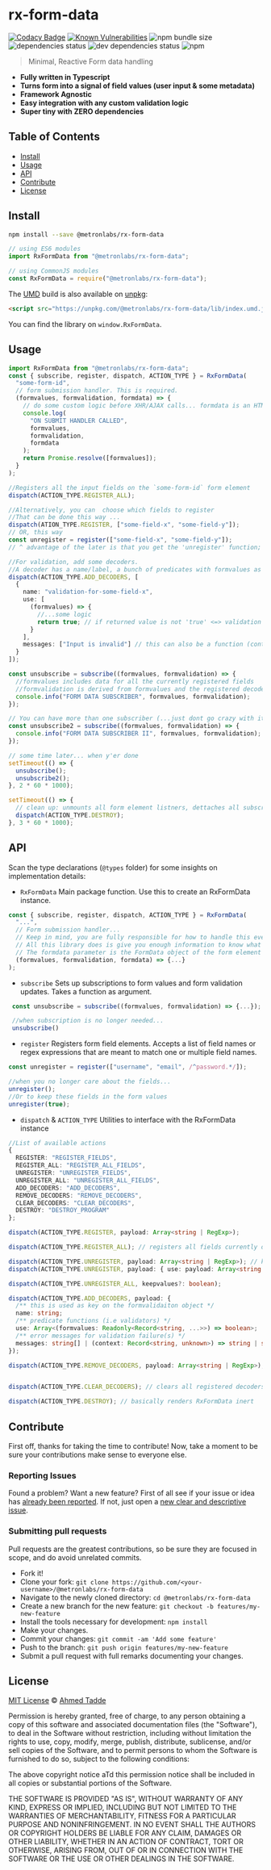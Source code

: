 # rx-form-data

[![Codacy Badge](https://api.codacy.com/project/badge/Grade/d148e1b923fa4a6a9094458356f97379)](https://app.codacy.com/manual/ahmedt/rx-form-data?utm_source=github.com&utm_medium=referral&utm_content=ahmedtadde/rx-form-data&utm_campaign=Badge_Grade_Dashboard)
[![Known Vulnerabilities](https://snyk.io/test/github/ahmedtadde/rx-form-data/badge.svg)](https://snyk.io/test/github/ahmedtadde/rx-form-data)
![npm bundle size](https://img.shields.io/bundlephobia/minzip/@metronlabs/rx-form-data)
![dependencies status](https://img.shields.io/david/ahmedtadde/rx-form-data)
![dev dependencies status](https://img.shields.io/david/dev/ahmedtadde/rx-form-data)
![npm](https://img.shields.io/npm/dt/@metronlabs/rx-form-data)

> Minimal, Reactive Form data handling

- **Fully written in Typescript**
- **Turns form into a signal of field values (user input & some metadata)**
- **Framework Agnostic**
- **Easy integration with any custom validation logic**
- **Super tiny with ZERO dependencies**

## Table of Contents

- [Install](#install)
- [Usage](#usage)
- [API](#api)
- [Contribute](#contribute)
- [License](#license)

## Install

```sh
npm install --save @metronlabs/rx-form-data
```

```typescript
// using ES6 modules
import RxFormData from "@metronlabs/rx-form-data";

// using CommonJS modules
const RxFormData = require("@metronlabs/rx-form-data");
```

The [UMD](https://github.com/umdjs/umd) build is also available on [unpkg](https://unpkg.com):

```html
<script src="https://unpkg.com/@metronlabs/rx-form-data/lib/index.umd.js"></script>
```

You can find the library on `window.RxFormData`.

## Usage

```typescript
import RxFormData from "@metronlabs/rx-form-data";
const { subscribe, register, dispatch, ACTION_TYPE } = RxFormData(
  "some-form-id",
  // form submission handler. This is required.
  (formvalues, formvalidation, formdata) => {
    // do some custom logic before XHR/AJAX calls... formdata is an HTML5 FormData object of the `some-form-id` form element
    console.log(
      "ON SUBMIT HANDLER CALLED",
      formvalues,
      formvalidation,
      formdata
    );
    return Promise.resolve([formvalues]);
  }
);

//Registers all the input fields on the `some-form-id` form element
dispatch(ACTION_TYPE.REGISTER_ALL);

//Alternatively, you can  choose which fields to register
//That can be done this way ...
dispatch(ATION_TYPE.REGISTER, ["some-field-x", "some-field-y"]);
// OR, this way
const unregister = register(["some-field-x", "some-field-y"]);
// ^ advantage of the later is that you get the 'unregister' function;

//For validation, add some decoders.
//A decoder has a name/label, a bunch of predicates with formvalues as input, and (static or computed) error messages
dispatch(ACTION_TYPE.ADD_DECODERS, [
  {
    name: "validation-for-some-field-x",
    use: [
      (formvalues) => {
        //...some logic
        return true; // if returned value is not 'true' <=> validation failed!
      }
    ],
    messages: ["Input is invalid"] // this can also be a function (context) => string | string[]
  }
]);

const unsubscribe = subscribe((formvalues, formvalidation) => {
  //formvalues includes data for all the currently registered fields
  //formvalidation is derived from formvalues and the registered decoders...
  console.info("FORM DATA SUBSCRIBER", formvalues, formvalidation);
});

// You can have more than one subscriber (...just dont go crazy with it; all things in moderation and all)
const unsubscribe2 = subscribe((formvalues, formvalidation) => {
  console.info("FORM DATA SUBSCRIBER II", formvalues, formvalidation);
});

// some time later... when y'er done
setTimeout(() => {
  unsubscribe();
  unsubscribe2();
}, 2 * 60 * 1000);

setTimeout(() => {
  // clean up: unmounts all form element listners, dettaches all subscribers, clears registered fields & decoders...
  dispatch(ACTION_TYPE.DESTROY);
}, 3 * 60 * 1000);
```

## API

Scan the type declarations (`@types` folder) for some insights on implementation details:

- `RxFormData`
  Main package function. Use this to create an RxFormData instance.

```typescript
const { subscribe, register, dispatch, ACTION_TYPE } = RxFormData(
  "...",
  // Form submission handler...
  // Keep in mind, you are fully responsible for how to handle this event.
  // All this library does is give you enough information to know what to do
  // The formdata parameter is the FormData object of the form element at the moment a submission is triggered
  (formvalues, formvalidation, formdata) => {...}
);
```

- `subscribe`
  Sets up subscriptions to form values and form validation updates. Takes a function as argument.

```typescript
 const unsubscribe = subscribe((formvalues, formvalidation) => {...});

 //when subscription is no longer needed...
 unsubscribe()

```

- `register`
  Registers form field elements. Accepts a list of field names or regex expressions that are meant to match one or multiple field names.

```typescript
const unregister = register(["username", "email", /^password.*/]);

//when you no longer care about the fields...
unregister();
//Or to keep these fields in the form values
unregister(true);
```

- `dispatch` & `ACTION_TYPE`
  Utilities to interface with the RxFormData instance

```typescript
//List of available actions
{
  REGISTER: "REGISTER_FIELDS",
  REGISTER_ALL: "REGISTER_ALL_FIELDS",
  UNREGISTER: "UNREGISTER_FIELDS",
  UNREGISTER_ALL: "UNREGISTER_ALL_FIELDS",
  ADD_DECODERS: "ADD_DECODERS",
  REMOVE_DECODERS: "REMOVE_DECODERS",
  CLEAR_DECODERS: "CLEAR_DECODERS",
  DESTROY: "DESTROY_PROGRAM"
};

dispatch(ACTION_TYPE.REGISTER, payload: Array<string | RegExp>);

dispatch(ACTION_TYPE.REGISTER_ALL); // registers all fields currently on the form elment

dispatch(ACTION_TYPE.UNREGISTER, payload: Array<string | RegExp>); // keepvalues is set to false by default
dispatch(ACTION_TYPE.UNREGISTER, payload: { use: payload: Array<string | RegExp>, keepvalues: boolean });

dispatch(ACTION_TYPE.UNREGISTER_ALL, keepvalues?: boolean);

dispatch(ACTION_TYPE.ADD_DECODERS, payload: {
  /** this is used as key on the formvalidaiton object */
  name: string;
  /** predicate functions (i.e validators) */
  use: Array<(formvalues: Readonly<Record<string, ...>>) => boolean>;
  /** error messages for validation failure(s) */
  messages: string[] | (context: Record<string, unknown>) => string | string[];
});

dispatch(ACTION_TYPE.REMOVE_DECODERS, payload: Array<string | RegExp>);


dispatch(ACTION_TYPE.CLEAR_DECODERS); // clears all registered decoders

dispatch(ACTION_TYPE.DESTROY); // basically renders RxFormData inert
```

## Contribute

First off, thanks for taking the time to contribute!
Now, take a moment to be sure your contributions make sense to everyone else.

### Reporting Issues

Found a problem? Want a new feature? First of all see if your issue or idea has [already been reported](../../issues).
If not, just open a [new clear and descriptive issue](../../issues/new).

### Submitting pull requests

Pull requests are the greatest contributions, so be sure they are focused in scope, and do avoid unrelated commits.

- Fork it!
- Clone your fork: `git clone https://github.com/<your-username>/@metronlabs/rx-form-data`
- Navigate to the newly cloned directory: `cd @metronlabs/rx-form-data`
- Create a new branch for the new feature: `git checkout -b features/my-new-feature`
- Install the tools necessary for development: `npm install`
- Make your changes.
- Commit your changes: `git commit -am 'Add some feature'`
- Push to the branch: `git push origin features/my-new-feature`
- Submit a pull request with full remarks documenting your changes.

## License

[MIT License](https://opensource.org/licenses/MIT) © [Ahmed Tadde](https://github.com/ahmedtadde)

Permission is hereby granted, free of charge, to any person obtaining a copy
of this software and associated documentation files (the "Software"), to deal
in the Software without restriction, including without limitation the rights
to use, copy, modify, merge, publish, distribute, sublicense, and/or sell
copies of the Software, and to permit persons to whom the Software is
furnished to do so, subject to the following conditions:

The above copyright notice aTd this permission notice shall be included in all
copies or substantial portions of the Software.

THE SOFTWARE IS PROVIDED "AS IS", WITHOUT WARRANTY OF ANY KIND, EXPRESS OR
IMPLIED, INCLUDING BUT NOT LIMITED TO THE WARRANTIES OF MERCHANTABILITY,
FITNESS FOR A PARTICULAR PURPOSE AND NONINFRINGEMENT. IN NO EVENT SHALL THE
AUTHORS OR COPYRIGHT HOLDERS BE LIABLE FOR ANY CLAIM, DAMAGES OR OTHER
LIABILITY, WHETHER IN AN ACTION OF CONTRACT, TORT OR OTHERWISE, ARISING FROM,
OUT OF OR IN CONNECTION WITH THE SOFTWARE OR THE USE OR OTHER DEALINGS IN THE
SOFTWARE.
